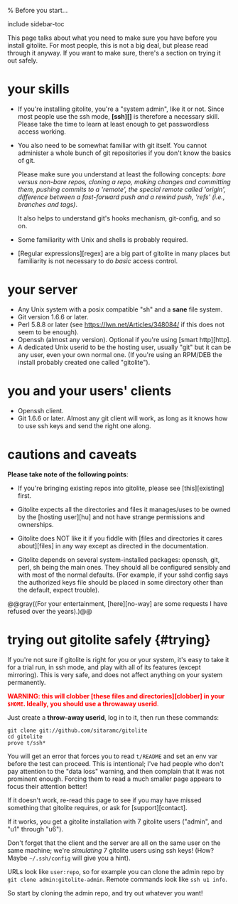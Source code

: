 <!-- options: toc -->

% Before you start...

include sidebar-toc

This page talks about what you need to make sure you have before you install
gitolite.  For most people, this is not a big deal, but please read through it
anyway.  If you want to make sure, there's a section on trying it out safely.

# your skills

  * If you're installing gitolite, you're a "system admin", like it or not.
    Since most people use the ssh mode, **[ssh][]** is therefore a necessary
    skill.  Please take the time to learn at least enough to get passwordless
    access working.

  * You also need to be somewhat familiar with git itself.  You cannot
    administer a whole bunch of git repositories if you don't know the basics
    of git.

    Please make sure you understand at least the following concepts: *bare
    versus non-bare repos, cloning a repo, making changes and committing them,
    pushing commits to a 'remote', the special remote called 'origin',
    difference between a fast-forward push and a rewind push, 'refs' (i.e.,
    branches and tags)*.

    It also helps to understand git's hooks mechanism, git-config, and so on.

  * Some familiarity with Unix and shells is probably required.

  * [Regular expressions][regex] are a big part of gitolite in many places but
    familiarity is not necessary to do *basic* access control.

# your server

  * Any Unix system with a posix compatible "sh" and a **sane** file system.
  * Git version 1.6.6 or later.
  * Perl 5.8.8 or later (see <https://lwn.net/Articles/348084/> if this does
    not seem to be enough).
  * Openssh (almost any version).  Optional if you're using [smart
    http][http].
  * A dedicated Unix userid to be the hosting user, usually "git" but it can
    be any user, even your own normal one.  (If you're using an RPM/DEB the
    install probably created one called "gitolite").

# you and your users' clients

  * Openssh client.
  * Git 1.6.6 or later.  Almost any git client will work, as long as it knows
    how to use ssh keys and send the right one along.

# cautions and caveats

**Please take note of the following points**:

  * If you're bringing existing repos into gitolite, please see
    [this][existing] first.

  * Gitolite expects all the directories and files it manages/uses to be owned
    by the [hosting user][hu] and not have strange permissions and ownerships.

  * Gitolite does NOT like it if you fiddle with [files and directories it
    cares about][files] in any way except as directed in the documentation.

  * Gitolite depends on several system-installed packages: openssh, git, perl,
    sh being the main ones.  They should all be configured sensibly and with
    most of the normal defaults.  (For example, if your sshd config says the
    authorized keys file should be placed in some directory other than the
    default, expect trouble).

@@gray((For your entertainment, [here][no-way] are some requests I have
refused over the years).)@@

# trying out gitolite safely {#trying}

If you're not sure if gitolite is right for you or your system, it's easy to
take it for a trial run, in ssh mode, and play with all of its features
(except mirroring).  This is very safe, and does not affect anything on your
system permanently.

<font color="red">**WARNING: this will clobber [these files and
directories][clobber] in your `$HOME`.  Ideally, you should use a throwaway
userid**.</font>

Just create a **throw-away userid**, log in to it, then run these commands:

    git clone git://github.com/sitaramc/gitolite
    cd gitolite
    prove t/ssh*

You will get an error that forces you to read `t/README` and set an env var
before the test can proceed.  This is intentional; I've had people who don't
pay attention to the "data loss" warning, and then complain that it was not
prominent enough.  Forcing them to read a much smaller page appears to focus
their attention better!

If it doesn't work, re-read this page to see if you may have missed something
that gitolite requires, or ask for [support][contact].

If it works, you get a gitolite installation with 7 gitolite users ("admin",
and "u1" through "u6").

Don't forget that the client and the server are all on the same user on the
same machine; we're *simulating* 7 gitolite users using ssh keys!  (How?
Maybe `~/.ssh/config` will give you a hint).

URLs look like `user:repo`, so for example you can clone the admin repo by
`git clone admin:gitolite-admin`.  Remote commands look like `ssh u1 info`.

So start by cloning the admin repo, and try out whatever you want!
